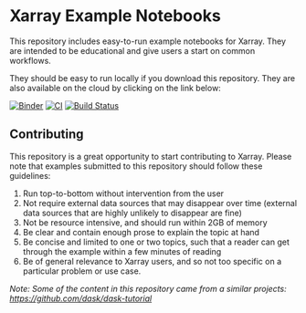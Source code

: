Xarray Example Notebooks
========================

This repository includes easy-to-run example notebooks for Xarray.
They are intended to be educational and give users a start on common workflows.

They should be easy to run locally if you download this repository.
They are also available on the cloud by clicking on the link below:

<!-- [![Binder](https://mybinder.org/badge_logo.svg)](https://mybinder.org/v2/gh/xarray-contrib/xarray-tutorial/master?urlpath=lab) -->

[![Binder](https://mybinder.org/badge_logo.svg)](https://binder.pangeo.io/v2/gh/xarray-contrib/xarray-tutorial/binder-config?urlpath=git-pull?repo=https://github.com/xarray-contrib/xarray-tutorial%26amp%3Bbranch=master%26amp%3Burlpath=lab/tree/xarray-tutorial/%3Fautodecode)
[![CI](https://github.com/xarray-contrib/xarray-tutorial/workflows/CI/badge.svg?branch=master)](https://github.com/xarray-contrib/xarray-tutorial/actions?query=branch%3Amaster)
[![Build Status](https://travis-ci.org/xarray-contrib/xarray-tutorial.svg?branch=master)](https://travis-ci.org/xarray-contrib/xarray-tutorial)

Contributing
------------

This repository is a great opportunity to start contributing to Xarray.
Please note that examples submitted to this repository should follow these
guidelines:

1. Run top-to-bottom without intervention from the user
2. Not require external data sources that may disappear over time (external data sources that are highly unlikely to disappear are fine)
3. Not be resource intensive, and should run within 2GB of memory
4. Be clear and contain enough prose to explain the topic at hand
5. Be concise and limited to one or two topics, such that a reader can get through the example within a few minutes of reading
6. Be of general relevance to Xarray users, and so not too specific on a particular problem or use case.

*Note: Some of the content in this repository came from a similar projects: https://github.com/dask/dask-tutorial*
